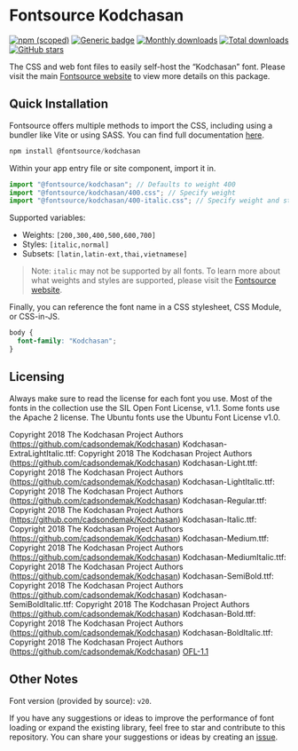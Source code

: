 # Fontsource Kodchasan

[![npm (scoped)](https://img.shields.io/npm/v/@fontsource/kodchasan?color=brightgreen)](https://www.npmjs.com/package/@fontsource/kodchasan) [![Generic badge](https://img.shields.io/badge/fontsource-passing-brightgreen)](https://github.com/fontsource/fontsource) [![Monthly downloads](https://badgen.net/npm/dm/@fontsource/kodchasan)](https://github.com/fontsource/fontsource) [![Total downloads](https://badgen.net/npm/dt/@fontsource/kodchasan)](https://github.com/fontsource/fontsource) [![GitHub stars](https://img.shields.io/github/stars/fontsource/fontsource.svg?style=social&label=Star)](https://github.com/fontsource/fontsource/stargazers)

The CSS and web font files to easily self-host the “Kodchasan” font. Please visit the main [Fontsource website](https://fontsource.org/fonts/kodchasan) to view more details on this package.

## Quick Installation

Fontsource offers multiple methods to import the CSS, including using a bundler like Vite or using SASS. You can find full documentation [here](https://fontsource.org/docs/getting-started/introduction).

```javascript
npm install @fontsource/kodchasan
```

Within your app entry file or site component, import it in.

```javascript
import "@fontsource/kodchasan"; // Defaults to weight 400
import "@fontsource/kodchasan/400.css"; // Specify weight
import "@fontsource/kodchasan/400-italic.css"; // Specify weight and style
```

Supported variables:
- Weights: `[200,300,400,500,600,700]`
- Styles: `[italic,normal]`
- Subsets: `[latin,latin-ext,thai,vietnamese]`

> Note: `italic` may not be supported by all fonts. To learn more about what weights and styles are supported, please visit the [Fontsource website](https://fontsource.org/fonts/kodchasan).

Finally, you can reference the font name in a CSS stylesheet, CSS Module, or CSS-in-JS.

```css
body {
  font-family: "Kodchasan";
}
```

## Licensing
Always make sure to read the license for each font you use. Most of the fonts in the collection use the SIL Open Font License, v1.1. Some fonts use the Apache 2 license. The Ubuntu fonts use the Ubuntu Font License v1.0.

Copyright 2018 The Kodchasan Project Authors (https://github.com/cadsondemak/Kodchasan) Kodchasan-ExtraLightItalic.ttf: Copyright 2018 The Kodchasan Project Authors (https://github.com/cadsondemak/Kodchasan) Kodchasan-Light.ttf: Copyright 2018 The Kodchasan Project Authors (https://github.com/cadsondemak/Kodchasan) Kodchasan-LightItalic.ttf: Copyright 2018 The Kodchasan Project Authors (https://github.com/cadsondemak/Kodchasan) Kodchasan-Regular.ttf: Copyright 2018 The Kodchasan Project Authors (https://github.com/cadsondemak/Kodchasan) Kodchasan-Italic.ttf: Copyright 2018 The Kodchasan Project Authors (https://github.com/cadsondemak/Kodchasan) Kodchasan-Medium.ttf: Copyright 2018 The Kodchasan Project Authors (https://github.com/cadsondemak/Kodchasan) Kodchasan-MediumItalic.ttf: Copyright 2018 The Kodchasan Project Authors (https://github.com/cadsondemak/Kodchasan) Kodchasan-SemiBold.ttf: Copyright 2018 The Kodchasan Project Authors (https://github.com/cadsondemak/Kodchasan) Kodchasan-SemiBoldItalic.ttf: Copyright 2018 The Kodchasan Project Authors (https://github.com/cadsondemak/Kodchasan) Kodchasan-Bold.ttf: Copyright 2018 The Kodchasan Project Authors (https://github.com/cadsondemak/Kodchasan) Kodchasan-BoldItalic.ttf: Copyright 2018 The Kodchasan Project Authors (https://github.com/cadsondemak/Kodchasan)
[OFL-1.1](https://openfontlicense.org)

## Other Notes
Font version (provided by source): `v20`.

If you have any suggestions or ideas to improve the performance of font loading or expand the existing library, feel free to star and contribute to this repository. You can share your suggestions or ideas by creating an [issue](https://github.com/fontsource/fontsource/issues).